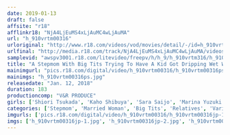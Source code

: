 ```yaml
---
date: 2019-01-13
draft: false
affsite: "r18"
afflinkr18: "NjA4LjEuMS4xLjAuMC4wLjAuMA"
url: "h_910vrtm00316"
urloriginal: "http://www.r18.com/videos/vod/movies/detail/-/id=h_910vrtm00316"
urlfinal: "http://media.r18.com/track/NjA4LjEuMS4xLjAuMC4wLjAuMA/videos/vod/movies/detail/-/id=h_910vrtm00316"
samplevid: "awspv3001.r18.com/litevideo/freepv/h/h_9/h_910vrtm316/h_910vrtm316_dmb_w.mp4"
title: "A Stepmom With Big Tits Trying To Have A Kid Got Dripping Wet When She Saw Her Son's Rock Hard Cock! It Was So Massively Manly She Lost Control And Started To Cowgirl Him Behind Her Husband's Back In A Reverse Night Visit! She Came With Pleasure While Jiggling Her Maternally Big Tits! She'll Creampie Him Over And Over Again Until She Gets Pregnant! 3"
mainimgurl: "pics.r18.com/digital/video/h_910vrtm00316/h_910vrtm00316ps.jpg"
mainimgs: "h_910vrtm00316ps.jpg"
releasedate: "Jan. 12, 2018"
duration: 183
productioncomp: "V&R PRODUCE"
girls: ['Shiori Tsukada', 'Kaho Shibuya', 'Sara Saijo', 'Marina Yuzuki']
categories: ['Stepmom', 'Married Woman', 'Big Tits', 'Relatives', 'Variety', 'Big Tits Lover', 'Cowgirl', 'Cheating Wife', 'Creampie', 'Titty Fuck']
imgurls: ['pics.r18.com/digital/video/h_910vrtm00316/h_910vrtm00316jp-1.jpg', 'pics.r18.com/digital/video/h_910vrtm00316/h_910vrtm00316jp-2.jpg', 'pics.r18.com/digital/video/h_910vrtm00316/h_910vrtm00316jp-3.jpg', 'pics.r18.com/digital/video/h_910vrtm00316/h_910vrtm00316jp-4.jpg', 'pics.r18.com/digital/video/h_910vrtm00316/h_910vrtm00316jp-5.jpg', 'pics.r18.com/digital/video/h_910vrtm00316/h_910vrtm00316jp-6.jpg', 'pics.r18.com/digital/video/h_910vrtm00316/h_910vrtm00316jp-7.jpg', 'pics.r18.com/digital/video/h_910vrtm00316/h_910vrtm00316jp-8.jpg', 'pics.r18.com/digital/video/h_910vrtm00316/h_910vrtm00316jp-9.jpg', 'pics.r18.com/digital/video/h_910vrtm00316/h_910vrtm00316jp-10.jpg', 'pics.r18.com/digital/video/h_910vrtm00316/h_910vrtm00316jp-11.jpg', 'pics.r18.com/digital/video/h_910vrtm00316/h_910vrtm00316jp-12.jpg', 'pics.r18.com/digital/video/h_910vrtm00316/h_910vrtm00316jp-13.jpg', 'pics.r18.com/digital/video/h_910vrtm00316/h_910vrtm00316jp-14.jpg', 'pics.r18.com/digital/video/h_910vrtm00316/h_910vrtm00316jp-15.jpg', 'pics.r18.com/digital/video/h_910vrtm00316/h_910vrtm00316jp-16.jpg', 'pics.r18.com/digital/video/h_910vrtm00316/h_910vrtm00316jp-17.jpg', 'pics.r18.com/digital/video/h_910vrtm00316/h_910vrtm00316jp-18.jpg', 'pics.r18.com/digital/video/h_910vrtm00316/h_910vrtm00316jp-19.jpg', 'pics.r18.com/digital/video/h_910vrtm00316/h_910vrtm00316jp-20.jpg']
imgs: ['h_910vrtm00316jp-1.jpg', 'h_910vrtm00316jp-2.jpg', 'h_910vrtm00316jp-3.jpg', 'h_910vrtm00316jp-4.jpg', 'h_910vrtm00316jp-5.jpg', 'h_910vrtm00316jp-6.jpg', 'h_910vrtm00316jp-7.jpg', 'h_910vrtm00316jp-8.jpg', 'h_910vrtm00316jp-9.jpg', 'h_910vrtm00316jp-10.jpg', 'h_910vrtm00316jp-11.jpg', 'h_910vrtm00316jp-12.jpg', 'h_910vrtm00316jp-13.jpg', 'h_910vrtm00316jp-14.jpg', 'h_910vrtm00316jp-15.jpg', 'h_910vrtm00316jp-16.jpg', 'h_910vrtm00316jp-17.jpg', 'h_910vrtm00316jp-18.jpg', 'h_910vrtm00316jp-19.jpg', 'h_910vrtm00316jp-20.jpg']
---
```

